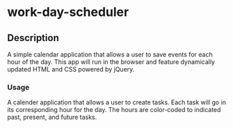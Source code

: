 # work-day-scheduler
## Description
A simple calendar application that allows a user to save events for each hour of the day. This app will run in the browser and feature dynamically updated HTML and CSS powered by jQuery.

### Usage
A calender application that allows a user to create tasks. Each task will go in its corresponding hour for the day. The hours are color-coded to indicated past, present, and future tasks.

